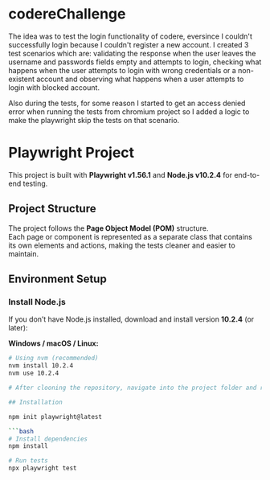 # codereChallenge

The idea was to test the login functionality of codere, eversince I couldn't successfully login because I couldn't register a new account. I created 3 test scenarios which are: validating the response when the user leaves the username and passwords fields empty and attempts to login, checking what happens when the user attempts to login with wrong credentials or a non-existent account and observing what happens when a user attempts to login with blocked account.

Also during the tests, for some reason I started to get an access denied error when running the tests from chromium project so I added a logic to make the playwright skip the tests on that scenario.

# Playwright Project

This project is built with **Playwright v1.56.1** and **Node.js v10.2.4** for end-to-end testing.

## Project Structure

The project follows the **Page Object Model (POM)** structure.  
Each page or component is represented as a separate class that contains its own elements and actions, making the tests cleaner and easier to maintain.

## Environment Setup

### Install Node.js

If you don’t have Node.js installed, download and install version **10.2.4** (or later):

**Windows / macOS / Linux:**
```bash
# Using nvm (recommended)
nvm install 10.2.4
nvm use 10.2.4

# After clooning the repository, navigate into the project folder and run:

## Installation

npm init playwright@latest

```bash
# Install dependencies
npm install

# Run tests
npx playwright test 


